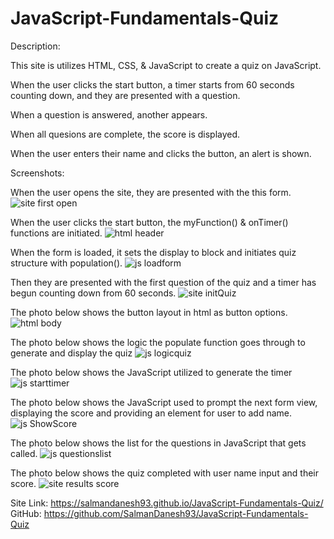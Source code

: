 # JavaScript-Fundamentals-Quiz

Description:

This site is utilizes HTML, CSS, & JavaScript to create a quiz on JavaScript. 

When the user clicks the start button, a timer starts from 60 seconds counting down, and they are presented with a question. 

When a question is answered, another appears. 

When all quesions are complete, the score is displayed.

When the user enters their name and clicks the button, an alert is shown.

Screenshots:

When the user opens the site, they are presented with the this form.
![site first open](https://user-images.githubusercontent.com/107973681/182292544-f3aeb4d6-d70f-4172-a69c-5fccc0c45dd0.png)

When the user clicks the start button, the myFunction() & onTimer() functions are initiated.
![html header](https://user-images.githubusercontent.com/107973681/182292604-51746e0b-d0a7-4aed-93e3-7aedb07fa4f3.png)

When the form is loaded, it sets the display to block and initiates quiz structure with population().
![js loadform](https://user-images.githubusercontent.com/107973681/182292809-fea7f33f-b9c3-4700-8584-90422d5ca871.png)

Then they are presented with the first question of the quiz and a timer has begun counting down from 60 seconds.
![site initQuiz](https://user-images.githubusercontent.com/107973681/182292708-3cf84e34-0b82-4e0a-b8a6-fb76e5587b9a.png)

The photo below shows the button layout in html as button options.
![html body](https://user-images.githubusercontent.com/107973681/182292918-5dc1594e-c8e4-44df-a1fc-5f15842201ac.png)

The photo below shows the logic the populate function goes through to generate and display the quiz
![js logicquiz](https://user-images.githubusercontent.com/107973681/182293051-c4e36895-c966-4cbc-89b2-3c2698624524.png)

The photo below shows the JavaScript utilized to generate the timer
![js starttimer](https://user-images.githubusercontent.com/107973681/182293116-ddef7500-419c-4ba9-9316-ca5953cd7d00.png)

The photo below shows the JavaScript used to prompt the next form view, displaying the score and providing an element for user to add name. 
![js ShowScore](https://user-images.githubusercontent.com/107973681/182293159-abed0ee5-00af-4ad7-b747-4cb6f3eabf3f.png)

The photo below shows the list for the questions in JavaScript that gets called.
![js questionslist](https://user-images.githubusercontent.com/107973681/182293250-2b8757ee-fda4-4c9f-b05b-0b59293136b3.png)

The photo below shows the quiz completed with user name input and their score.
![site results score](https://user-images.githubusercontent.com/107973681/182293359-befc245b-411e-4a7d-b275-6e66227b0942.png)


Site Link: https://salmandanesh93.github.io/JavaScript-Fundamentals-Quiz/
GitHub: https://github.com/SalmanDanesh93/JavaScript-Fundamentals-Quiz
